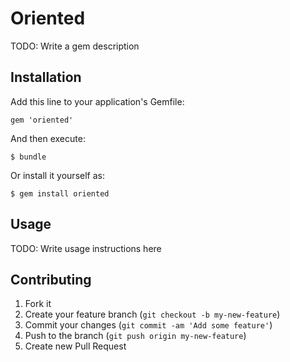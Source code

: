 # Oriented

TODO: Write a gem description

## Installation

Add this line to your application's Gemfile:

    gem 'oriented'

And then execute:

    $ bundle

Or install it yourself as:

    $ gem install oriented

## Usage

TODO: Write usage instructions here

## Contributing

1. Fork it
2. Create your feature branch (`git checkout -b my-new-feature`)
3. Commit your changes (`git commit -am 'Add some feature'`)
4. Push to the branch (`git push origin my-new-feature`)
5. Create new Pull Request

